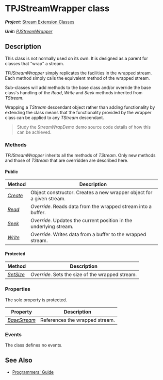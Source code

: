 # TPJStreamWrapper class

***Project:*** [Stream Extension Classes](../API.md)

***Unit:*** [_PJStreamWrapper_](./PJStreamWrapper.md)

## Description

This class is not normally used on its own. It is designed as a parent for classes that "wrap" a stream.

_TPJStreamWrapper_ simply replicates the facilities in the wrapped stream. Each method simply calls the equivalent method of the wrapped stream.

Sub-classes will add methods to the base class and/or override the base class's handling of the _Read_, _Write_ and _Seek_ methods inherited from _TStream_.

Wrapping a _TStream_ descendant object rather than adding functionality by extending the class means that the functionality provided by the wrapper class can be applied to any _TStream_ descendant.

> Study the _StreamWrapDemo_ demo source code details of how this can be achieved.

### Methods

_TPJStreamWrapper_ inherits all the methods of _TStream_. Only new methods and those of _TStream_ that are overridden are described here.

#### Public

| Method | Description |
|--------|-------------|
| [_Create_](TPJStreamWrapper-Create.md) | Object constructor. Creates a new wrapper object for a given stream. |
| [_Read_](TPJStreamWrapper-Read.md) | _Override_. Reads data from the wrapped stream into a buffer. |
| [_Seek_](TPJStreamWrapper-Seek.md) | _Override_. Updates the current position in the underlying stream. |
| [_Write_](TPJStreamWrapper-Write.md) | _Override_. Writes data from a buffer to the wrapped stream. |

#### Protected

| Method | Description |
|--------|-------------|
| [_SetSize_](TPJStreamWrapper-SetSize.md) | _Override_. Sets the size of the wrapped stream. |

### Properties

The sole property is protected.

| Property | Description |
|----------|-------------|
| [_BaseStream_](TPJStreamWrapper-BaseStream.md) | References the wrapped stream. |

### Events

The class defines no events.

## See Also

* [Programmers' Guide](../API.md)
